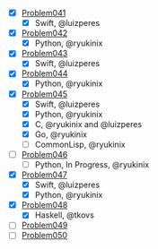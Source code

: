 - [X] [Problem041](https://projecteuler.net/problem=41)
	- [X] Swift, @luizperes
- [X] [Problem042](https://projecteuler.net/problem=42)
	- [X] Python, @ryukinix
- [X] [Problem043](https://projecteuler.net/problem=43)
	- [X] Swift, @luizperes
- [X] [Problem044](https://projecteuler.net/problem=44)
	- [X] Python, @ryukinix
- [X] [Problem045](https://projecteuler.net/problem=45)
	- [X] Swift, @luizperes
	- [X] Python, @ryukinix
	- [X] C, @ryukinix and @luizperes
	- [X] Go, @ryukinix
	- [ ] CommonLisp, @ryukinix
- [ ] [Problem046](https://projecteuler.net/problem=46)
	- [ ] Python, In Progress, @ryukinix
- [X] [Problem047](https://projecteuler.net/problem=47)
	- [X] Swift, @luizperes
	- [X] Python, @ryukinix
- [X] [Problem048](https://projecteuler.net/problem=48)
	- [X] Haskell, @tkovs
- [ ] [Problem049](https://projecteuler.net/problem=49)
- [ ] [Problem050](https://projecteuler.net/problem=50)
